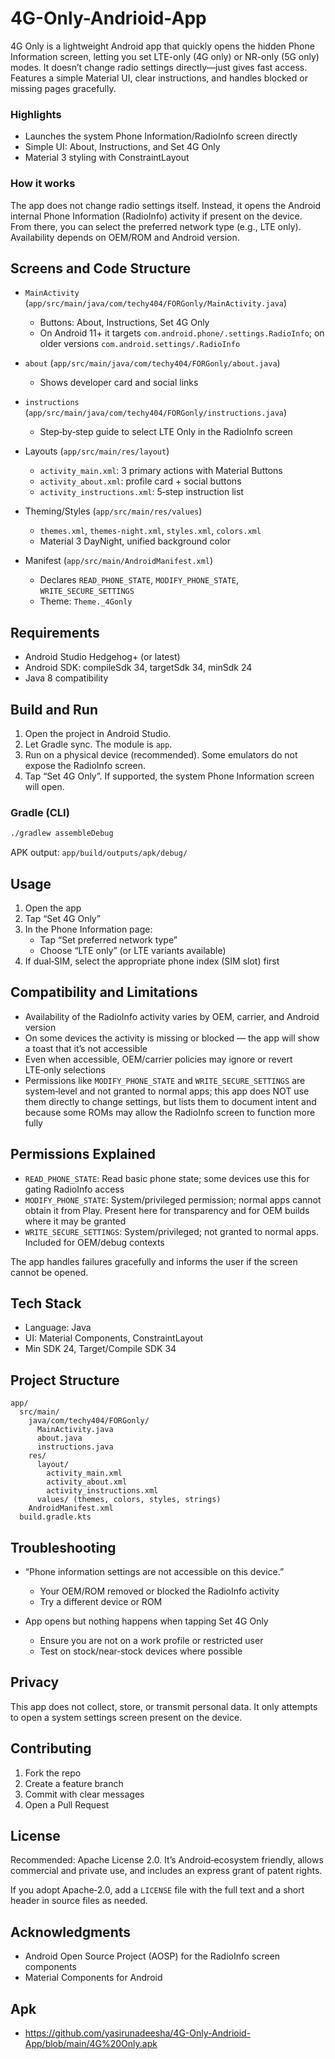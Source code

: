 # 4G-Only-Andrioid-App
4G Only is a lightweight Android app that quickly opens the hidden Phone Information screen, letting you set LTE-only (4G only) or NR-only (5G only) modes. It doesn’t change radio settings directly—just gives fast access. Features a simple Material UI, clear instructions, and handles blocked or missing pages gracefully.

### Highlights
- Launches the system Phone Information/RadioInfo screen directly
- Simple UI: About, Instructions, and Set 4G Only
- Material 3 styling with ConstraintLayout

### How it works
The app does not change radio settings itself. Instead, it opens the Android internal Phone Information (RadioInfo) activity if present on the device. From there, you can select the preferred network type (e.g., LTE only). Availability depends on OEM/ROM and Android version.

## Screens and Code Structure

- `MainActivity` (`app/src/main/java/com/techy404/FORGonly/MainActivity.java`)
  - Buttons: About, Instructions, Set 4G Only
  - On Android 11+ it targets `com.android.phone/.settings.RadioInfo`; on older versions `com.android.settings/.RadioInfo`

- `about` (`app/src/main/java/com/techy404/FORGonly/about.java`)
  - Shows developer card and social links

- `instructions` (`app/src/main/java/com/techy404/FORGonly/instructions.java`)
  - Step‑by‑step guide to select LTE Only in the RadioInfo screen

- Layouts (`app/src/main/res/layout`)
  - `activity_main.xml`: 3 primary actions with Material Buttons
  - `activity_about.xml`: profile card + social buttons
  - `activity_instructions.xml`: 5‑step instruction list

- Theming/Styles (`app/src/main/res/values`)
  - `themes.xml`, `themes-night.xml`, `styles.xml`, `colors.xml`
  - Material 3 DayNight, unified background color

- Manifest (`app/src/main/AndroidManifest.xml`)
  - Declares `READ_PHONE_STATE`, `MODIFY_PHONE_STATE`, `WRITE_SECURE_SETTINGS`
  - Theme: `Theme._4Gonly`

## Requirements

- Android Studio Hedgehog+ (or latest)
- Android SDK: compileSdk 34, targetSdk 34, minSdk 24
- Java 8 compatibility

## Build and Run

1. Open the project in Android Studio.
2. Let Gradle sync. The module is `app`.
3. Run on a physical device (recommended). Some emulators do not expose the RadioInfo screen.
4. Tap “Set 4G Only”. If supported, the system Phone Information screen will open.

### Gradle (CLI)

```bash
./gradlew assembleDebug
```
APK output: `app/build/outputs/apk/debug/`

## Usage

1. Open the app
2. Tap “Set 4G Only”
3. In the Phone Information page:
   - Tap “Set preferred network type”
   - Choose “LTE only” (or LTE variants available)
4. If dual‑SIM, select the appropriate phone index (SIM slot) first

## Compatibility and Limitations

- Availability of the RadioInfo activity varies by OEM, carrier, and Android version
- On some devices the activity is missing or blocked — the app will show a toast that it’s not accessible
- Even when accessible, OEM/carrier policies may ignore or revert LTE‑only selections
- Permissions like `MODIFY_PHONE_STATE` and `WRITE_SECURE_SETTINGS` are system‑level and not granted to normal apps; this app does NOT use them directly to change settings, but lists them to document intent and because some ROMs may allow the RadioInfo screen to function more fully

## Permissions Explained

- `READ_PHONE_STATE`: Read basic phone state; some devices use this for gating RadioInfo access
- `MODIFY_PHONE_STATE`: System/privileged permission; normal apps cannot obtain it from Play. Present here for transparency and for OEM builds where it may be granted
- `WRITE_SECURE_SETTINGS`: System/privileged; not granted to normal apps. Included for OEM/debug contexts

The app handles failures gracefully and informs the user if the screen cannot be opened.

## Tech Stack

- Language: Java
- UI: Material Components, ConstraintLayout
- Min SDK 24, Target/Compile SDK 34

## Project Structure

```
app/
  src/main/
    java/com/techy404/FORGonly/
      MainActivity.java
      about.java
      instructions.java
    res/
      layout/
        activity_main.xml
        activity_about.xml
        activity_instructions.xml
      values/ (themes, colors, styles, strings)
    AndroidManifest.xml
  build.gradle.kts
```

## Troubleshooting

- “Phone information settings are not accessible on this device.”
  - Your OEM/ROM removed or blocked the RadioInfo activity
  - Try a different device or ROM

- App opens but nothing happens when tapping Set 4G Only
  - Ensure you are not on a work profile or restricted user
  - Test on stock/near‑stock devices where possible

## Privacy

This app does not collect, store, or transmit personal data. It only attempts to open a system settings screen present on the device.

## Contributing

1. Fork the repo
2. Create a feature branch
3. Commit with clear messages
4. Open a Pull Request

## License

Recommended: Apache License 2.0. It’s Android‑ecosystem friendly, allows commercial and private use, and includes an express grant of patent rights.

If you adopt Apache‑2.0, add a `LICENSE` file with the full text and a short header in source files as needed.

## Acknowledgments

- Android Open Source Project (AOSP) for the RadioInfo screen components
- Material Components for Android


## Apk

- https://github.com/yasirunadeesha/4G-Only-Andrioid-App/blob/main/4G%20Only.apk
